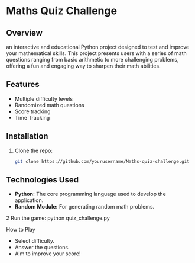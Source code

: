 # Maths Quiz Challenge

## Overview
 an interactive and educational Python project designed to test and improve your mathematical skills. This project presents users with a series of math questions ranging from basic arithmetic to more challenging problems, offering a fun and engaging way to sharpen their math abilities. 
## Features
- Multiple difficulty levels
- Randomized math questions
- Score tracking
- Time Tracking

## Installation
1. Clone the repo:
   ```bash
   git clone https://github.com/yourusername/Maths-quiz-challenge.git

## Technologies Used
- **Python:** The core programming language used to develop the application.
- **Random Module:** For generating random math problems.

2 Run the game:
   python quiz_challenge.py

How to Play
- Select difficulty.
- Answer the questions.
- Aim to improve your score!

